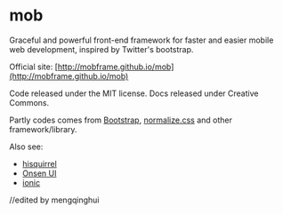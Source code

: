 mob
===

Graceful and powerful front-end framework for faster and easier mobile web development, inspired by Twitter's bootstrap.

Official site: [http://mobframe.github.io/mob](http://mobframe.github.io/mob)

Code released under the MIT license. Docs released under Creative Commons.

Partly codes comes from [Bootstrap](http://getbootstrap.com), [normalize.css](https://github.com/necolas/normalize.css/) and other framework/library.

Also see:

   * [hisquirrel](http://hisquirrel.com)
   * [Onsen UI](http://onsen.io/)
   * [ionic](http://ionicframework.com)


   //edited by mengqinghui
